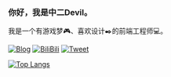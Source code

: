 ### 你好，我是中二Devil。

我是一个有游戏梦🎮、喜欢设计✒️的前端工程师💻。



[![Blog](https://camo.githubusercontent.com/5cffcb126cb6d6a6a58136d061ffcfc467f2dff1722edb296271ca2482d33eb7/68747470733a2f2f696d672e736869656c64732e696f2f62616467652f2d426c6f672d6f72616e6765)](https://z2devil.cn/) [![BiliBili](https://camo.githubusercontent.com/290e4d357235c302cde26423965f12963b9d7c55137277cb69b47e1b956c9077/68747470733a2f2f696d672e736869656c64732e696f2f62616467652f2d62696c6962696c692d626c7565)](https://space.bilibili.com/3284913) [![Tweet](https://camo.githubusercontent.com/21016a612d58a2d92be80303c36681148fc6102cb0b828dd870c7c5080900bcb/68747470733a2f2f696d672e736869656c64732e696f2f747769747465722f666f6c6c6f772f6a696566656933303f7374796c653d736f6369616c)](https://twitter.com/z2_devil)



[![Top Langs](https://github-readme-stats.vercel.app/api/top-langs/?username=z2devil&layout=compact&locale=cn&theme=vue)](https://github.com/anuraghazra/github-readme-stats)

